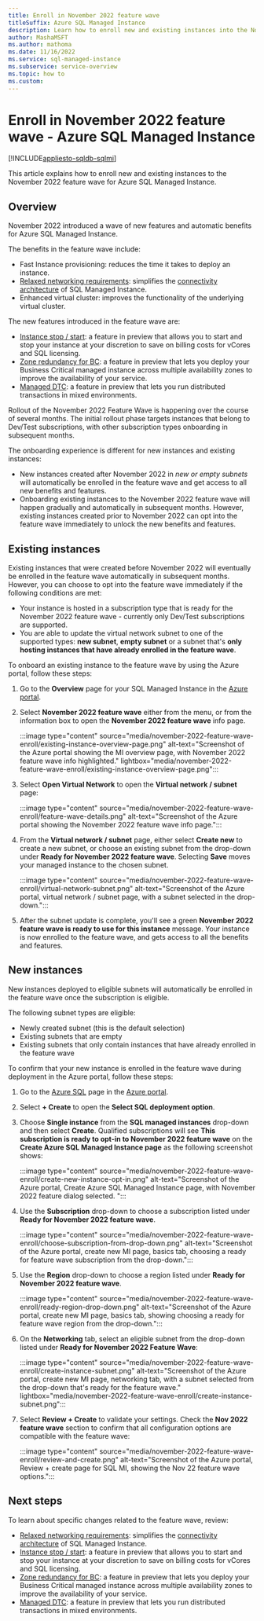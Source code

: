 ```yaml
---
title: Enroll in November 2022 feature wave 
titleSuffix: Azure SQL Managed Instance
description: Learn how to enroll new and existing instances into the November 2022 feature wave
author: MashaMSFT
ms.author: mathoma
ms.date: 11/16/2022
ms.service: sql-managed-instance
ms.subservice: service-overview
ms.topic: how to
ms.custom:
---
```

# Enroll in November 2022 feature wave - Azure SQL Managed Instance 
[!INCLUDE[appliesto-sqldb-sqlmi](../includes/appliesto-sqlmi.md)]

This article explains how to enroll new and existing instances to the November 2022 feature wave for Azure SQL Managed Instance. 

## Overview

November 2022 introduced a wave of new features and automatic benefits for Azure SQL Managed Instance. 

The benefits in the feature wave include: 

- Fast Instance provisioning: reduces the time it takes to deploy an instance. 
- [Relaxed networking requirements](connectivity-architecture-overview.md): simplifies the [connectivity architecture](connectivity-architecture-overview.md) of SQL Managed Instance. 
- Enhanced virtual cluster: improves the functionality of the underlying virtual cluster. 

The new features introduced in the feature wave are: 

- [Instance stop / start](instance-stop-start-how-to.md):  a feature in preview that allows you to start and stop your instance at your discretion to save on billing costs for vCores and SQL licensing. 
- [Zone redundancy for BC](../database/high-availability-sla.md): a feature in preview that lets you deploy your Business Critical managed instance across multiple availability zones to improve the availability of your service. 
- [Managed DTC](distributed-transaction-coordinator-dtc.md): a feature in preview that lets you run distributed transactions in mixed environments. 

Rollout of the November 2022 Feature Wave is happening over the course of several months.  The initial rollout phase targets instances that belong to Dev/Test subscriptions, with other subscription types onboarding in subsequent months.

The onboarding experience is different for new instances and existing instances:

- New instances created after November 2022 in _new or empty subnets_ will automatically be enrolled in the feature wave and get access to all new benefits and features.
- Onboarding existing instances to the November 2022 feature wave will happen gradually and automatically in subsequent months. However, existing instances created prior to November 2022 can opt into the feature wave immediately to unlock the new benefits and features. 

## Existing instances 

Existing instances that were created before November 2022 will eventually be enrolled in the feature wave automatically in subsequent months. However, you can choose to opt into the feature wave immediately if the following conditions are met: 

- Your instance is hosted in a subscription type that is ready for the November 2022 feature wave - currently only Dev/Test subscriptions are supported. 
- You are able to update the virtual network subnet to one of the supported types: **new subnet**, **empty subnet** or a subnet that's **only hosting instances that have already enrolled in the feature wave**. 

To onboard an existing instance to the feature wave by using the Azure portal, follow these steps: 

1. Go to the **Overview** page for your SQL Managed Instance in the [Azure portal](https://portal.azure.com). 
1. Select **November 2022 feature wave** either from the menu, or from the information box to open the **November 2022 feature wave** info page. 

   :::image type="content" source="media/november-2022-feature-wave-enroll/existing-instance-overview-page.png" alt-text="Screenshot of the Azure portal showing the MI overview page, with November 2022 feature wave info highlighted." lightbox="media/november-2022-feature-wave-enroll/existing-instance-overview-page.png":::

1. Select **Open Virtual Network** to open the **Virtual network / subnet** page: 

   :::image type="content" source="media/november-2022-feature-wave-enroll/feature-wave-details.png" alt-text="Screenshot of the Azure portal showing the November 2022 feature wave info page.":::

1. From the **Virtual network / subnet** page, either select **Create new** to create a new subnet, or choose an existing subnet from the drop-down under **Ready for November 2022 feature wave**. Selecting **Save** moves your managed instance to the chosen subnet. 

   :::image type="content" source="media/november-2022-feature-wave-enroll/virtual-network-subnet.png" alt-text="Screenshot of the Azure portal, virtual network / subnet page, with a subnet selected in the drop-down.":::

1. After the subnet update is complete, you'll see a green **November 2022 feature wave is ready to use for this instance** message. Your instance is now enrolled to the feature wave, and gets access to all the benefits and features.

## New instances 

New instances deployed to eligible subnets will automatically be enrolled in the feature wave once the subscription is eligible. 

The following subnet types are eligible: 

- Newly created subnet (this is the default selection)
- Existing subnets that are empty
- Existing subnets that only contain instances that have already enrolled in the feature wave 

To confirm that your new instance is enrolled in the feature wave during deployment in the Azure portal, follow these steps: 

1. Go to the [Azure SQL](https://ms.portal.azure.com/#view/HubsExtension/BrowseResource/resourceType/Microsoft.Sql%2Fazuresql) page in the [Azure portal](https://portal.azure.com). 
1. Select **+ Create** to open the **Select SQL deployment option**. 
1. Choose **Single instance** from the **SQL managed instances** drop-down and then select **Create**. Qualified subscriptions will see **This subscription is ready to opt-in to November 2022 feature wave** on the **Create Azure SQL Managed Instance page** as the following screenshot shows: 

   :::image type="content" source="media/november-2022-feature-wave-enroll/create-new-instance-opt-in.png" alt-text="Screenshot of the Azure portal, Create Azure SQL Managed Instance page, with November 2022 feature dialog selected. ":::

1. Use the **Subscription** drop-down to choose a subscription listed under **Ready for November 2022 feature wave**. 

   :::image type="content" source="media/november-2022-feature-wave-enroll/choose-subscription-from-drop-down.png" alt-text="Screenshot of the Azure portal, create new MI page, basics tab, choosing a ready for feature wave subscription from the drop-down.":::

1. Use the **Region** drop-down to choose a region listed under **Ready for November 2022 feature wave**. 

   :::image type="content" source="media/november-2022-feature-wave-enroll/ready-region-drop-down.png" alt-text="Screenshot of the Azure portal, create new MI page, basics tab, showing choosing a ready for feature wave region from the drop-down.":::

1. On the **Networking** tab, select an eligible subnet from the drop-down listed under **Ready for November 2022 Feature Wave**: 

   :::image type="content" source="media/november-2022-feature-wave-enroll/create-instance-subnet.png" alt-text="Screenshot of the Azure portal, create new MI page, networking tab, with a subnet selected from the drop-down that's ready for the feature wave." lightbox="media/november-2022-feature-wave-enroll/create-instance-subnet.png":::

1. Select **Review + Create** to validate your settings. Check the **Nov 2022 feature wave** section to confirm that all configuration options are compatible with the feature wave: 

   :::image type="content" source="media/november-2022-feature-wave-enroll/review-and-create.png" alt-text="Screenshot of the Azure portal, Review + create page for SQL MI, showing the Nov 22 feature wave options.":::


## Next steps

To learn about specific changes related to the feature wave, review: 

- [Relaxed networking requirements](connectivity-architecture-overview.md): simplifies the [connectivity architecture](connectivity-architecture-overview.md) of SQL Managed Instance. 
- [Instance stop / start](instance-stop-start-how-to.md):  a feature in preview that allows you to start and stop your instance at your discretion to save on billing costs for vCores and SQL licensing. 
- [Zone redundancy for BC](../database/high-availability-sla.md): a feature in preview that lets you deploy your Business Critical managed instance across multiple availability zones to improve the availability of your service. 
- [Managed DTC](distributed-transaction-coordinator-dtc.md): a feature in preview that lets you run distributed transactions in mixed environments. 
